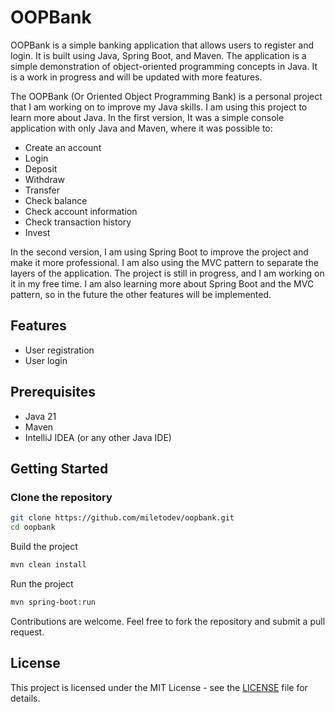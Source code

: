 # OOPBank

OOPBank is a simple banking application that allows users to register and login. It is built using Java, Spring Boot, and Maven.
The application is a simple demonstration of object-oriented programming concepts in Java. It is a work in progress and will be updated with more features.

The OOPBank (Or Oriented Object Programming Bank) is a personal project that I am working on to improve my Java skills. I am using this project to learn more about Java. 
In the first version, It was a simple console application with only Java and Maven, where it was possible to:
- Create an account
- Login
- Deposit
- Withdraw
- Transfer
- Check balance
- Check account information
- Check transaction history
- Invest

In the second version, I am using Spring Boot to improve the project and make it more professional. I am also using the MVC pattern to separate the layers of the application.
The project is still in progress, and I am working on it in my free time. I am also learning more about Spring Boot and the MVC pattern, so in the future the other features will be implemented.

## Features

- User registration
- User login

## Prerequisites

- Java 21
- Maven
- IntelliJ IDEA (or any other Java IDE)

## Getting Started

### Clone the repository

```bash
git clone https://github.com/miletodev/oopbank.git
cd oopbank
```

Build the project

```bash
mvn clean install
```

Run the project

```bash
mvn spring-boot:run
```

Contributions are welcome. Feel free to fork the repository and submit a pull request.

## License

This project is licensed under the MIT License - see the [LICENSE](LICENSE) file for details.
```